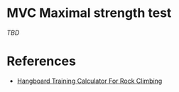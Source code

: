 # MVC Maximal strength test

*TBD*

# References
- [Hangboard Training Calculator For Rock Climbing](https://strengthclimbing.com/hangboard-training-calculator-for-rock-climbing/)